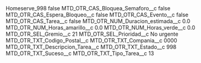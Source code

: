<?xml version="1.0" encoding="UTF-8"?>
<CustomMetadata xmlns="http://soap.sforce.com/2006/04/metadata" xmlns:xsi="http://www.w3.org/2001/XMLSchema-instance" xmlns:xsd="http://www.w3.org/2001/XMLSchema">
    <label>Homeserve_998</label>
    <protected>false</protected>
    <values>
        <field>MTD_OTR_CAS_Bloquea_Semaforo__c</field>
        <value xsi:type="xsd:boolean">false</value>
    </values>
    <values>
        <field>MTD_OTR_CAS_Espera_Bloqueo__c</field>
        <value xsi:type="xsd:boolean">false</value>
    </values>
    <values>
        <field>MTD_OTR_CAS_Evento__c</field>
        <value xsi:type="xsd:boolean">false</value>
    </values>
    <values>
        <field>MTD_OTR_CAS_Tarea__c</field>
        <value xsi:type="xsd:boolean">false</value>
    </values>
    <values>
        <field>MTD_OTR_NUM_Duracion_estimada__c</field>
        <value xsi:type="xsd:double">0.0</value>
    </values>
    <values>
        <field>MTD_OTR_NUM_Horas_amarillo__c</field>
        <value xsi:type="xsd:double">0.0</value>
    </values>
    <values>
        <field>MTD_OTR_NUM_Horas_verde__c</field>
        <value xsi:type="xsd:double">0.0</value>
    </values>
    <values>
        <field>MTD_OTR_SEL_Gremio__c</field>
        <value xsi:type="xsd:string">21</value>
    </values>
    <values>
        <field>MTD_OTR_SEL_Prioridad__c</field>
        <value xsi:type="xsd:string">No urgente</value>
    </values>
    <values>
        <field>MTD_OTR_TXT_Codigo_Postal__c</field>
        <value xsi:nil="true"/>
    </values>
    <values>
        <field>MTD_OTR_TXT_Compania__c</field>
        <value xsi:type="xsd:string">0000</value>
    </values>
    <values>
        <field>MTD_OTR_TXT_Descripcion_Tarea__c</field>
        <value xsi:nil="true"/>
    </values>
    <values>
        <field>MTD_OTR_TXT_Estado__c</field>
        <value xsi:type="xsd:string">998</value>
    </values>
    <values>
        <field>MTD_OTR_TXT_Suceso__c</field>
        <value xsi:nil="true"/>
    </values>
    <values>
        <field>MTD_OTR_TXT_Tipo_Tarea__c</field>
        <value xsi:type="xsd:string">13</value>
    </values>
</CustomMetadata>
